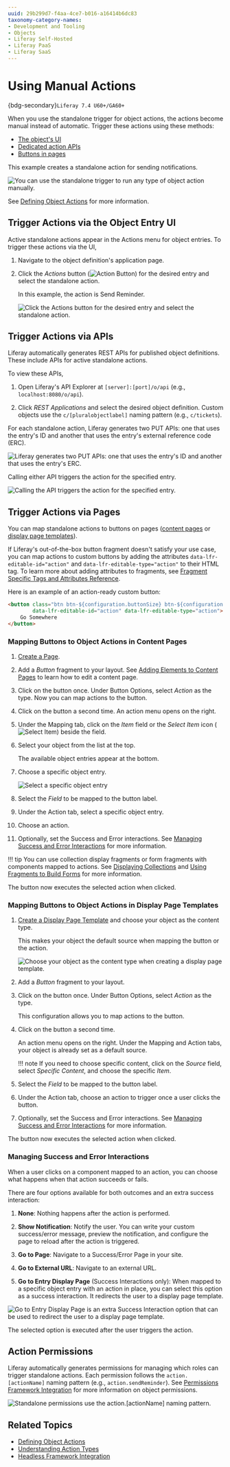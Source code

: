 ```yaml
---
uuid: 29b299d7-f4aa-4ce7-b016-a16414b6dc83
taxonomy-category-names:
- Development and Tooling
- Objects
- Liferay Self-Hosted
- Liferay PaaS
- Liferay SaaS
---
```

# Using Manual Actions

{bdg-secondary}`Liferay 7.4 U60+/GA60+`

When you use the standalone trigger for object actions, the actions become manual instead of automatic. Trigger these actions using these methods:

- [The object's UI](#trigger-actions-via-the-object-entry-ui)
- [Dedicated action APIs](#trigger-actions-via-apis)
- [Buttons in pages](#trigger-actions-via-pages)

This example creates a standalone action for sending notifications.

![You can use the standalone trigger to run any type of object action manually.](./using-manual-actions/images/01.png)

See [Defining Object Actions](./defining-object-actions.md) for more information.

## Trigger Actions via the Object Entry UI

Active standalone actions appear in the Actions menu for object entries. To trigger these actions via the UI,

1. Navigate to the object definition's application page.

1. Click the *Actions* button (![Action Button](../../../../images/icon-actions.png)) for the desired entry and select the standalone action.

   In this example, the action is Send Reminder.

   ![Click the Actions button for the desired entry and select the standalone action.](./using-manual-actions/images/02.png)

## Trigger Actions via APIs

Liferay automatically generates REST APIs for published object definitions. These include APIs for active standalone actions.

To view these APIs,

1. Open Liferay's API Explorer at `[server]:[port]/o/api` (e.g., `localhost:8080/o/api`).

1. Click *REST Applications* and select the desired object definition. Custom objects use the `c/[pluralobjectlabel]` naming pattern (e.g., `c/tickets`).

For each standalone action, Liferay generates two PUT APIs: one that uses the entry's ID and another that uses the entry's external reference code (ERC).

![Liferay generates two PUT APIs: one that uses the entry's ID and another that uses the entry's ERC.](./using-manual-actions/images/03.png)

Calling either API triggers the action for the specified entry.

![Calling the API triggers the action for the specified entry.](./using-manual-actions/images/04.png)

## Trigger Actions via Pages

You can map standalone actions to buttons on pages ([content pages](#mapping-buttons-to-object-actions-in-content-pages) or [display page templates](#mapping-buttons-to-object-actions-in-display-page-templates)).

If Liferay's out-of-the-box button fragment doesn't satisfy your use case, you can map actions to custom buttons by adding the attributes `data-lfr-editable-id="action"`  and `data-lfr-editable-type="action"` to their HTML tag. To learn more about adding attributes to fragments, see [Fragment Specific Tags and Attributes Reference](../../../../site-building/developer-guide/developing-page-fragments-reference/fragment-specific-tags-and-attributes-reference.md).

Here is an example of an action-ready custom button:

```html
<button class="btn btn-${configuration.buttonSize} btn-${configuration.buttonType}"
        data-lfr-editable-id="action" data-lfr-editable-type="action">
    Go Somewhere
</button>
```

### Mapping Buttons to Object Actions in Content Pages

1. [Create a Page](../../../../site-building/creating-pages.md).

1. Add a *Button* fragment to your layout. See [Adding Elements to Content Pages](../../../../site-building/creating-pages/using-content-pages/adding-elements-to-content-pages.md) to learn how to edit a content page.

1. Click on the button once. Under Button Options, select *Action* as the type. Now you can map actions to the button.

1. Click on the button a second time. An action menu opens on the right.

1. Under the Mapping tab, click on the *Item* field or the *Select Item* icon (![Select Item](../../../../images/icon-add-app.png)) beside the field.

1. Select your object from the list at the top.

   The available object entries appear at the bottom.

1. Choose a specific object entry.

   ![Select a specific object entry](./using-manual-actions/images/05.png)

1. Select the *Field* to be mapped to the button label.

1. Under the Action tab, select a specific object entry.

1. Choose an action.

1. Optionally, set the Success and Error interactions. See [Managing Success and Error Interactions](#managing-success-and-error-interactions) for more information.

!!! tip
    You can use collection display fragments or form fragments with components mapped to actions. See [Displaying Collections](../../../../site-building/displaying-content/collections-and-collection-pages/displaying-collections.md) and [Using Fragments to Build Forms](../../using-fragments-to-build-forms.md) for more information.

The button now executes the selected action when clicked.

### Mapping Buttons to Object Actions in Display Page Templates

1. [Create a Display Page Template](../../../../site-building/displaying-content/using-display-page-templates/creating-and-managing-display-page-templates.md) and choose your object as the content type.

   This makes your object the default source when mapping the button or the action.

   ![Choose your object as the content type when creating a display page template.](./using-manual-actions/images/06.png)

1. Add a *Button* fragment to your layout.

1. Click on the button once. Under Button Options, select *Action* as the type.

   This configuration allows you to map actions to the button.

1. Click on the button a second time.

   An action menu opens on the right. Under the Mapping and Action tabs, your object is already set as a default source.

   !!! note
       If you need to choose specific content, click on the *Source* field, select *Specific Content*, and choose the specific *Item*.

1. Select the *Field* to be mapped to the button label.

1. Under the Action tab, choose an action to trigger once a user clicks the button.

1. Optionally, set the Success and Error interactions. See [Managing Success and Error Interactions](#managing-success-and-error-interactions) for more information.

The button now executes the selected action when clicked.

### Managing Success and Error Interactions

When a user clicks on a component mapped to an action, you can choose what happens when that action succeeds or fails.

There are four options available for both outcomes and an extra success interaction:

1. **None**: Nothing happens after the action is performed.

1. **Show Notification**: Notify the user. You can write your custom success/error message, preview the notification, and configure the page to reload after the action is triggered.

1. **Go to Page**: Navigate to a Success/Error Page in your site.

1. **Go to External URL**: Navigate to an external URL.

1. **Go to Entry Display Page** (Success Interactions only): When mapped to a specific object entry with an action in place, you can select this option as a success interaction. It redirects the user to a display page template.

![Go to Entry Display Page is an extra Success Interaction option that can be used to redirect the user to a display page template.](./using-manual-actions/images/07.png)

The selected option is executed after the user triggers the action.

## Action Permissions

Liferay automatically generates permissions for managing which roles can trigger standalone actions. Each permission follows the `action.[actionName]` naming pattern (e.g., `action.sendReminder`). See [Permissions Framework Integration](../../understanding-object-integrations/permissions-framework-integration.md) for more information on object permissions.

![Standalone permissions use the action.[actionName] naming pattern.](./using-manual-actions/images/08.png)

## Related Topics

- [Defining Object Actions](./defining-object-actions.md)
- [Understanding Action Types](./understanding-action-types.md)
- [Headless Framework Integration](../../understanding-object-integrations/using-custom-object-apis.md)
